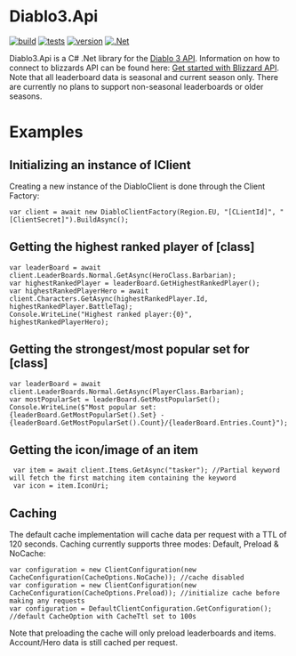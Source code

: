 # Diablo3.Api
[![build](https://github.com/MikkelDahl/Diablo3.Api/actions/workflows/build.yml/badge.svg)](https://github.com/MikkelDahl/Diablo3.Api/actions/workflows/build.yml)
[![tests](https://github.com/MikkelDahl/Diablo3.Api/actions/workflows/tests.yml/badge.svg)](https://github.com/MikkelDahl/Diablo3.Api/actions/workflows/tests.yml)
[![version](https://img.shields.io/badge/latest-1.0.0-orange)]()
[![.Net](https://img.shields.io/badge/.Net-6.0.x-red)](https://versionsof.net/)

Diablo3.Api is a C# .Net library for the [Diablo 3 API](https://develop.battle.net/documentation/diablo-3/game-data-apis). Information on how to connect to blizzards API can be found here: [Get started with Blizzard API](https://develop.battle.net/documentation/guides/getting-started). Note that all leaderboard data is seasonal and current season only. There are currently no plans to support non-seasonal leaderboards or older seasons.

# Examples
## Initializing an instance of IClient
Creating a new instance of the DiabloClient is done through the Client Factory:
```
var client = await new DiabloClientFactory(Region.EU, "[CLientId]", "[ClientSecret]").BuildAsync();
``` 

## Getting the highest ranked player of [class]
```
var leaderBoard = await client.LeaderBoards.Normal.GetAsync(HeroClass.Barbarian);
var highestRankedPlayer = leaderBoard.GetHighestRankedPlayer();
var highestRankedPlayerHero = await client.Characters.GetAsync(highestRankedPlayer.Id, highestRankedPlayer.BattleTag);
Console.WriteLine("Highest ranked player:{0}", highestRankedPlayerHero);
``` 

## Getting the strongest/most popular set for [class]
```
var leaderBoard = await client.LeaderBoards.Normal.GetAsync(PlayerClass.Barbarian);
var mostPopularSet = leaderBoard.GetMostPopularSet();
Console.WriteLine($"Most popular set: {leaderBoard.GetMostPopularSet().Set} - {leaderBoard.GetMostPopularSet().Count}/{leaderBoard.Entries.Count}");
``` 

## Getting the icon/image of an item
```
 var item = await client.Items.GetAsync("tasker"); //Partial keyword will fetch the first matching item containing the keyword
 var icon = item.IconUri;
``` 

## Caching
The default cache implementation will cache data per request with a TTL of 120 seconds. Caching currently supports three modes: Default, Preload & NoCache:
```
var configuration = new ClientConfiguration(new CacheConfiguration(CacheOptions.NoCache)); //cache disabled
var configuration = new ClientConfiguration(new CacheConfiguration(CacheOptions.Preload)); //initialize cache before making any requests
var configuration = DefaultClientConfiguration.GetConfiguration(); //default CacheOption with CacheTtl set to 100s
``` 
Note that preloading the cache will only preload leaderboards and items. Account/Hero data is still cached per request.
